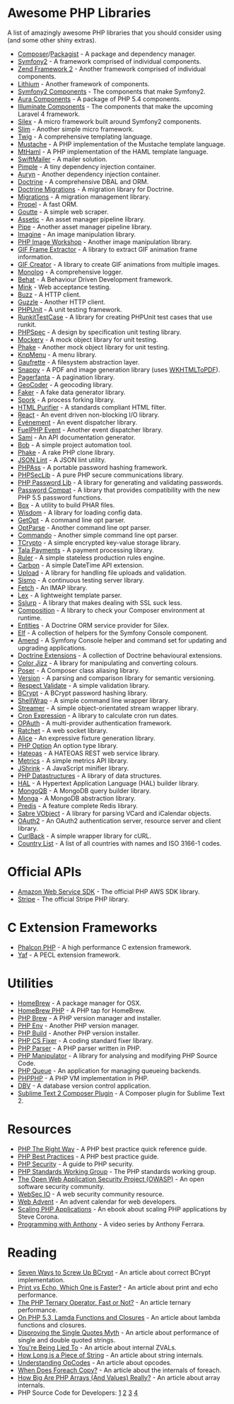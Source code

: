 # Awesome PHP Libraries

A list of amazingly awesome PHP libraries that you should consider using (and some other shiny extras).

* [Composer](http://getcomposer.org/)/[Packagist](http://packagist.org/) - A package and dependency manager.
* [Symfony2](http://symfony.com/) - A framework comprised of individual components.
* [Zend Framework 2](https://github.com/zendframework/zf2) - Another framework comprised of individual components.
* [Lithium](http://lithify.me/) - Another framework of components.
* [Symfony2 Components](http://symfony.com/doc/master/components/index.html) - The components that make Symfony2.
* [Aura Components](http://auraphp.github.com/) - A package of PHP 5.4 components. 
* [Illuminate Components](https://github.com/illuminate) - The components that make the upcoming Laravel 4 framework.
* [Silex](http://silex.sensiolabs.org/) - A micro framework built around Symfony2 components.
* [Slim](http://www.slimframework.com/) - Another simple micro framework.
* [Twig](http://twig.sensiolabs.org/) - A comprehensive templating language.
* [Mustache](https://packagist.org/packages/phly/mustache) - A PHP implementation of the Mustache template language.
* [MtHaml](https://github.com/arnaud-lb/MtHaml) - A PHP implementation of the HAML template language.
* [SwiftMailer](http://swiftmailer.org/) - A mailer solution.
* [Pimple](http://pimple.sensiolabs.org/) - A tiny dependency injection container.
* [Auryn](https://github.com/rdlowrey/Auryn) - Another dependency injection container.
* [Doctrine](http://www.doctrine-project.org/) - A comprehensive DBAL and ORM.
* [Doctrine Migrations](http://docs.doctrine-project.org/projects/doctrine-migrations/en/latest/toc.html) - A migration library for Doctrine.
* [Migrations](https://github.com/icomefromthenet/Migrations) - A migration management library.
* [Propel](http://www.propelorm.org/) - A fast ORM.
* [Goutte](https://github.com/fabpot/Goutte) - A simple web scraper.
* [Assetic](https://github.com/kriswallsmith/assetic) - An asset manager pipeline library.
* [Pipe](https://github.com/CHH/pipe) - Another asset manager pipeline library.
* [Imagine](http://imagine.readthedocs.org/en/latest/index.html) - An image manipulation library.
* [PHP Image Workshop](https://github.com/Sybio/ImageWorkshop) - Another image manipulation library.
* [GIF Frame Extractor](https://github.com/Sybio/GifFrameExtractor) - A library to extract GIF animation frame information.
* [GIF Creator](https://github.com/Sybio/GifCreator) - A library to create GIF animations from multiple images.
* [Monolog](https://github.com/Seldaek/monolog) - A comprehensive logger.
* [Behat](http://behat.org/) - A Behaviour Driven Development framework.
* [Mink](http://mink.behat.org/) - Web acceptance testing.
* [Buzz](https://github.com/kriswallsmith/Buzz) - A HTTP client.
* [Guzzle](http://guzzlephp.org/) - Another HTTP client.
* [PHPUnit](https://github.com/sebastianbergmann/phpunit) - A unit testing framework.
* [RunkitTestCase](https://github.com/kherge/RunkitTestCase) - A library for creating PHPUnit test cases that use runkit.
* [PHPSpec](https://github.com/phpspec/phpspec2) - A design by specification unit testing library.
* [Mockery](https://github.com/padraic/mockery) - A mock object library for unit testing.
* [Phake](https://github.com/mlively/Phake) - Another mock object library for unit testing.
* [KnpMenu](https://github.com/KnpLabs/KnpMenu) - A menu library.
* [Gaufrette](https://github.com/KnpLabs/Gaufrette) - A filesystem abstraction layer.
* [Snappy](https://github.com/KnpLabs/snappy) - A PDF and image generation library (uses [WKHTMLToPDF](https://github.com/antialize/wkhtmltopdf)).
* [Pagerfanta](https://github.com/whiteoctober/Pagerfanta) - A pagination library.
* [GeoCoder](http://geocoder-php.org/) - A geocoding library.
* [Faker](https://github.com/fzaninotto/Faker) - A fake data generator library.
* [Spork](https://github.com/kriswallsmith/spork) - A process forking library.
* [HTML Purifier](https://github.com/ezyang/htmlpurifier) - A standards compliant HTML filter.
* [React](https://github.com/react-php/react) - An event driven non-blocking I/O library.
* [Événement](https://github.com/igorw/evenement) - An event dispatcher library.
* [FuelPHP Event](https://github.com/fuelphp/event) - Another event dispatcher library.
* [Sami](https://github.com/fabpot/Sami) - An API documentation generator.
* [Bob](https://github.com/CHH/bob) - A simple project automation tool.
* [Phake](https://github.com/jaz303/phake) - A rake PHP clone library.
* [JSON Lint](https://github.com/Seldaek/jsonlint) - A JSON lint utility.
* [PHPAss](http://www.openwall.com/phpass/) - A portable password hashing framework.
* [PHPSecLib](http://phpseclib.sourceforge.net/) - A pure PHP secure communications library.
* [PHP Password Lib](https://github.com/ircmaxell/PHP-PasswordLib) - A library for generating and validating passwords.
* [Password Compat](https://github.com/ircmaxell/password_compat) - A library that provides compatibility with the new PHP 5.5 password functions.
* [Box](https://github.com/kherge/Box) - A utility to build PHAR files.
* [Wisdom](https://github.com/kherge/Wisdom) - A library for loading config data.
* [GetOpt](ulrichsg/getopt-php) - A command line opt parser.
* [OptParse](https://github.com/CHH/optparse) - Another command line opt parser.
* [Commando](https://github.com/nategood/commando) - Another simple command line opt parser.
* [TCrypto](https://github.com/timoh6/TCrypto) - A simple encrypted key-value storage library.
* [Tala Payments](https://github.com/adrianmacneil/tala-payments) - A payment processing library.
* [Ruler](https://github.com/bobthecow/Ruler) - A simple stateless production rules engine.
* [Carbon](https://github.com/briannesbitt/Carbon) - A simple DateTime API extension.
* [Upload](https://github.com/codeguy/Upload) - A library for handling file uploads and validation.
* [Sismo](http://sismo.sensiolabs.org/) - A continuous testing server library.
* [Fetch](https://github.com/tedivm/Fetch) - An IMAP library.
* [Lex](https://github.com/pyrocms/lex) - A lightweight template parser.
* [Sslurp](https://github.com/EvanDotPro/Sslurp) - A library that makes dealing with SSL suck less.
* [Composition](https://github.com/composition/composition) - A library to check your Composer environment at runtime.
* [Entities](https://github.com/kherge/Entities) - A Doctrine ORM service provider for Silex.
* [Elf](https://github.com/kherge/Elf) - A collection of helpers for the Symfony Console component.
* [Amend](https://github.com/kherge/Amend) - A Symfony Console helper and command set for updating and upgrading applications.
* [Doctrine Extensions](https://github.com/l3pp4rd/DoctrineExtensions) - A collection of Doctrine behavioural extensions.
* [Color Jizz](https://github.com/mikeemoo/ColorJizz-PHP) - A library for manipulating and converting colours.
* [Poser](https://github.com/FrenkyNet/Poser) - A Composer class aliasing library.
* [Version](https://github.com/kherge/Version) - A parsing and comparison library for semantic versioning.
* [Respect Validate](https://github.com/Respect/Validation) - A simple validation library.
* [BCrypt](https://github.com/kherge/Bcrypt) - A BCrypt password hashing library.
* [ShellWrap](https://github.com/MrRio/shellwrap) - A simple command line wrapper library.
* [Streamer](https://github.com/fzaninotto/Streamer) - A simple object-orientated stream wrapper library.
* [Cron Expression](https://github.com/mtdowling/cron-expression) - A library to calculate cron run dates.
* [OPAuth](https://github.com/uzyn/opauth) - A multi-provider authentication framework.
* [Ratchet](https://github.com/cboden/Ratchet) - A web socket library.
* [Alice](https://github.com/nelmio/alice) - An expressive fixture generation library.
* [PHP Option](https://github.com/schmittjoh/php-option) An option type library.
* [Hateoas](https://github.com/willdurand/Hateoas) - A HATEOAS REST web service library.
* [Metrics](https://github.com/beberlei/metrics) - A simple metrics API library.
* [JShrink](https://github.com/tedivm/JShrink) - A JavaScript minifier library.
* [PHP Datastructures](https://github.com/morrisonlevi/PHP-Datastructures) - A library of data structures.
* [HAL](https://github.com/blongden/hal) - A Hypertext Application Language (HAL) builder library.
* [MongoQB](https://github.com/alexbilbie/MongoQB) - A MongoDB query builder library.
* [Monga](https://github.com/FrenkyNet/Monga) - A MongoDB abstraction library.
* [Predis](https://github.com/nrk/predis) - A feature complete Redis library.
* [Sabre VObject](https://github.com/evert/sabre-vobject) - A library for parsing VCard and iCalendar objects.
* [OAuth2](https://github.com/lncd/OAuth2) - An OAuth2 authentication server, resource server and client library.
* [CurlBack](https://github.com/jwoodcock/CurlBack) - A simple wrapper library for cURL.
* [Country List](https://github.com/umpirsky/country-list) - A list of all countries with names and ISO 3166-1 codes.

# Official APIs

* [Amazon Web Service SDK](https://github.com/aws/aws-sdk-php) - The official PHP AWS SDK library.
* [Stripe](https://github.com/stripe/stripe-php) - The official Stripe PHP library.

# C Extension Frameworks

* [Phalcon PHP](http://phalconphp.com/) - A high performance C extension framework.
* [Yaf](http://php.net/manual/en/book.yaf.php) - A PECL extension framework.

# Utilities

* [HomeBrew](http://mxcl.github.com/homebrew/) - A package manager for OSX.
* [HomeBrew PHP](https://github.com/josegonzalez/homebrew-php) - A PHP tap for HomeBrew.
* [PHP Brew](https://github.com/c9s/phpbrew) - A PHP version manager and installer.
* [PHP Env](https://github.com/CHH/phpenv) - Another PHP version manager.
* [PHP Build](https://github.com/CHH/php-build) - Another PHP version installer.
* [PHP CS Fixer](https://github.com/fabpot/PHP-CS-Fixer) - A coding standard fixer library.
* [PHP Parser](https://github.com/nikic/PHP-Parser) - A PHP parser written in PHP.
* [PHP Manipulator](https://github.com/schmittjoh/php-manipulator) - A library for analysing and modifying PHP Source Code.
* [PHP Queue](https://github.com/miccheng/php-queue) - An application for managing queueing backends.
* [PHPPHP](https://github.com/ircmaxell/PHPPHP) - A PHP VM implementation in PHP.
* [DBV](http://dbv.vizuina.com/) - A database version control application.
* [Sublime Text 2 Composer Plugin](https://github.com/francodacosta/composer-sublime) - A Composer plugin for Sublime Text 2.

# Resources

* [PHP The Right Way](http://www.phptherightway.com/) - A PHP best practice quick reference guide.
* [PHP Best Practices](http://phpbestpractices.org/) - A PHP best practice guide.
* [PHP Security](http://phpsecurity.readthedocs.org/en/latest/index.html) - A guide to PHP security.
* [PHP Standards Working Group](https://groups.google.com/group/php-standards) - The PHP standards working group.
* [The Open Web Application Security Project (OWASP)](https://www.owasp.org/index.php/Main_Page) - An open software security community.
* [WebSec IO](http://websec.io/) - A web security community resource.
* [Web Advent](http://webadvent.org) - An advent calendar for web developers.
* [Scaling PHP Applications](http://www.scalingphpbook.com) - An ebook about scaling PHP applications by Steve Corona.
* [Programming with Anthony](http://www.youtube.com/playlist?list=PLM-218uGSX3DQ3KsB5NJnuOqPqc5CW2kW) - A video series by Anthony Ferrara.

# Reading

* [Seven Ways to Screw Up BCrypt](http://blog.ircmaxell.com/2012/12/seven-ways-to-screw-up-bcrypt.html) - An article about correct BCrypt implementation.
* [Print vs Echo, Which One is Faster?](http://fabien.potencier.org/article/8/print-vs-echo-which-one-is-faster) - An article about print and echo performance.
* [The PHP Ternary Operator. Fast or Not?](http://fabien.potencier.org/article/48/the-php-ternary-operator-fast-or-not) - An article ternary performance.
* [On PHP 5.3, Lamda Functions and Closures](http://fabien.potencier.org/article/17/on-php-5-3-lambda-functions-and-closures) - An article about lambda functions and closures.
* [Disproving the Single Quotes Myth](http://nikic.github.com/2012/01/09/Disproving-the-Single-Quotes-Performance-Myth.html) - An article about performance of single and double quoted strings.
* [You're Being Lied To](http://blog.golemon.com/2007/01/youre-being-lied-to.html) - An article about internal ZVALs.
* [How Long is a Piece of String](http://blog.golemon.com/2006/06/how-long-is-piece-of-string.html) - An article about string internals.
* [Understanding OpCodes](http://blog.golemon.com/2008/01/understanding-opcodes.html) - An article about opcodes.
* [When Does Foreach Copy?](http://nikic.github.com/2011/11/11/PHP-Internals-When-does-foreach-copy.html) - An article about the internals of foreach.
* [How Big Are PHP Arrays (And Values) Really?](http://nikic.github.com/2011/12/12/How-big-are-PHP-arrays-really-Hint-BIG.html) - An article about array internals.
* PHP Source Code for Developers: [1](http://blog.ircmaxell.com/2012/03/phps-source-code-for-php-developers.html) [2](http://nikic.github.com/2012/03/16/Understanding-PHPs-internal-function-definitions.html) [3](http://blog.ircmaxell.com/2012/03/phps-source-code-for-php-developers_21.html) [4](http://nikic.github.com/2012/03/28/Understanding-PHPs-internal-array-implementation.html)